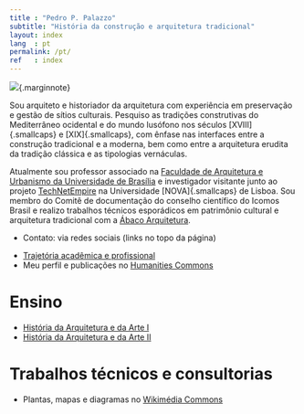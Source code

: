 ```yaml
---
title : "Pedro P. Palazzo"
subtitle: "História da construção e arquitetura tradicional"
layout: index
lang  : pt
permalink: /pt/
ref   : index
---
```


![](https://hcommons.org/app/uploads/sites/1001018/2021/05/pp-0535.jpg){.marginnote}

Sou arquiteto e historiador da arquitetura com experiência em
preservação e gestão de sítios culturais. Pesquiso as tradições
construtivas do Mediterrâneo ocidental e do mundo lusófono nos séculos
[XVIII]{.smallcaps} e [XIX]{.smallcaps}, com ênfase nas interfaces entre
a construção tradicional e a moderna, bem como entre a arquitetura
erudita da tradição clássica e as tipologias vernáculas.

Atualmente sou professor associado na [Faculdade de Arquitetura e
Urbanismo da Universidade de Brasília](http://www.fau.unb.br) e
investigador visitante junto ao projeto
[TechNetEmpire](http://technetempire.fcsh.unl.pt/) na Universidade
[NOVA]{.smallcaps} de Lisboa. Sou membro do Comitê de documentação do
conselho científico do Icomos Brasil e realizo trabalhos técnicos
esporádicos em patrimônio cultural e arquitetura tradicional com a
[Ábaco Arquitetura](https://www.abaco-arquitetura.com.br).

<ul class="contact"><li>
<i title="Contato" class="fas fa-envelope"></i>
Contato: via redes sociais (links no topo da página)
<i title="Subir" class="fas fa-arrow-up"></i>
</li></ul>

- [Trajetória acadêmica e profissional](trajetoria.md)
- Meu perfil e publicações no [Humanities Commons](https://sah.hcommons.org/members/palazzo/)

# Ensino #

- [História da Arquitetura e da Arte I](/tau0005/)
- [História da Arquitetura e da Arte II](/tau0006/)

# Trabalhos técnicos e consultorias #

- Plantas, mapas e diagramas no [Wikimédia Commons](https://commons.wikimedia.org/wiki/User:Arqpalazzo?uselang=pt)

